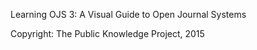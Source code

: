 Learning OJS 3: A Visual Guide to Open Journal Systems

Copyright: The Public Knowledge Project, 2015